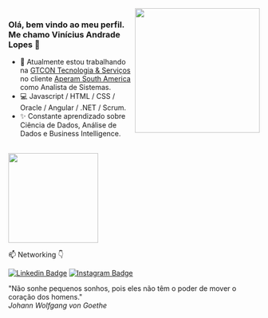 

<img align="right" src="https://viniciusanl.github.io/icones/Logo%20Vinicius%2025-11-2018.png" width="250"/>


### Olá, bem vindo ao meu perfil. Me chamo Vinícius Andrade Lopes 👋

- 🚀 Atualmente estou trabalhando na [GTCON Tecnologia & Serviços](https://www.gtcon.com.br/) no cliente [Aperam South America](https://brasil.aperam.com/) como Analista de Sistemas.
- 💻 Javascript / HTML / CSS / Oracle / Angular / .NET / Scrum.
- ✨ Constante aprendizado sobre Ciência de Dados, Análise de Dados e Business Intelligence.
<br></br>

<!-- - 👨🏽‍💻 Linguagens de programação mais utilizadas: -->
<img height="180em" src="https://github-readme-stats.vercel.app/api/top-langs/?username=viniciusanl&layout=compact&langs_count=16&theme=calm "/>

📫  Networking 👇

[![Linkedin Badge](https://img.shields.io/badge/LinkedIn-0077B5?style=for-the-badge&logo=linkedin&logoColor=white)](https://www.linkedin.com/in/vinicius-andrade-lopes/)
[![Instagram Badge](https://img.shields.io/badge/Instagram-E4405F?style=for-the-badge&logo=instagram&logoColor=white)](https://www.instagram.com/vinicius_anl/)
<!--[![Gmail Badge](https://img.shields.io/badge/Gmail-D14836?style=for-the-badge&logo=gmail&logoColor=white)](vinicius.andlopes@gmail.com)-->

<div>
  <div class="row">
    "Não sonhe pequenos sonhos, pois eles não têm o poder de mover o coração dos homens."
  </div>
  <div class="row">
    <i>Johann Wolfgang von Goethe</i>
  </div>
</div>
